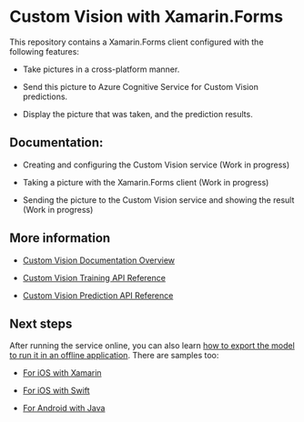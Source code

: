 # Custom Vision with Xamarin.Forms

This repository contains a Xamarin.Forms client configured with the following features:

- Take pictures in a cross-platform manner.

- Send this picture to Azure Cognitive Service for Custom Vision predictions.

- Display the picture that was taken, and the prediction results.

## Documentation:

- Creating and configuring the Custom Vision service (Work in progress)

- Taking a picture with the Xamarin.Forms client (Work in progress)

- Sending the picture to the Custom Vision service and showing the result (Work in progress)

## More information

- [Custom Vision Documentation Overview](http://gslb.ch/a142a)

- [Custom Vision Training API Reference](http://gslb.ch/a143a)

- [Custom Vision Prediction API Reference](http://gslb.ch/a144a)

## Next steps

After running the service online, you can also learn [how to export the model to run it in an offline application](http://gslb.ch/a145a). There are samples too:

- [For iOS with Xamarin](https://github.com/xamarin/ios-samples/tree/master/ios11/CoreMLAzureModel)

- [For iOS with Swift](https://github.com/Azure-Samples/cognitive-services-ios-customvision-sample)

- [For Android with Java](https://github.com/Azure-Samples/cognitive-services-android-customvision-sample)